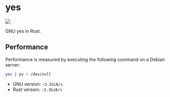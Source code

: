 # yes 

[![](https://github.com/ty-cs/yes/actions/workflows/CI.yml/badge.svg)](https://github.com/ty-cs/yes/actions/workflows/CI.yml)

GNU yes in Rust.

## Performance

Performance is measured by executing the following command on a Debian server:
```bash
yes | pv > /dev/null
```

- GNU version: `~2.5GiB/s`
- Rust version: `~3.3GiB/s`
